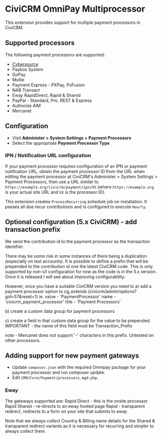 # CiviCRM OmniPay Multiprocessor

This extension provides support for multiple payment processors in CiviCRM.

## Supported processors

The following payment processors are supported:

* [Cybersource](../docs/Cybersource.md)
* Paybox System
* GoPay
* Mollie
* Payment Express - PXPay, PxFusion
* NAB Transact
* Eway RapidDirect, Rapid & Shared
* PayPal - Standard, Pro, REST & Express
* Authorize AIM
* Mercanet

## Configuration

* Visit **Administer > System Settings > Payment Processors**
* Select the appropriate **Payment Processor Type**

### IPN / Notification URL configuration

If your payment processor requires configuration of an IPN or payment notification URL,
obtain the payment processor ID from the URL when editing the payment processor at
CiviCRM's Administer > System Settings > Payment Processors, then use a URL similar to
`https://example.org/civicrm/payment/ipn/XX` (where `https://example.org` is your actual
site URL and `XX` is the processor ID).

This extension creates `ProcessRecurring` schedule job on installation. It passes all 
due recur contributions and is configured to execute `Hourly`.


## Optional configuration (5.x CiviCRM) - add transaction prefix

We send the contribution id to the payment processor as the transaction identifier.

There may be some risk in some instances of there being a duplication (especially on test accounts).
It is possible to define a prefix that will be prepended to the contribution id one the latest
CiviCRM code. This is only supported by non-UI configuration for now as the code is in the 5.x version. Once it is released I will see about improving configurability.

However, once you have a suitable CiviCRM version you need to 
a) add a payment processor option to cg_extends (civicrm/admin/options?gid=57&reset=1) ie.
value - 'PaymentProcessor'
name - 'civicrm_payment_processor'
title - 'Payment Processors'

b) create a custom data group for payment processors

c) create a field in that custom data group for the value to be prepended. 
IMPORTANT - the name of this field must be Transaction_Prefix

note - Mercanet does not support '-' characters in this prefix. Untested on other processors.

## Adding support for new payment gateways

* Update `composer.json` with the required Omnipay package for your payment processor
  and run composer update.
* Edit `CRM/Core/Payment/processors.mgd.php`.

### Eway

The gateways supported are:
Rapid Direct - this is the onsite processor
Rapid Shared - re-directs to an eway hosted page
Rapid - transparent redirect, redirects to a form on your site that submits to eway

Note that we always collect Country & Billing name details for
the Shared & transparent redirect variants as it is necessary
for recurring and simpler to always collect them.
